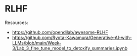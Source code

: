 # RLHF

Resources:
- https://github.com/opendilab/awesome-RLHF
- https://github.com/Ryota-Kawamura/Generative-AI-with-LLMs/blob/main/Week-3/Lab_3_fine_tune_model_to_detoxify_summaries.ipynb
